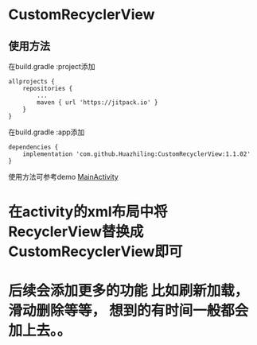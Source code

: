 # CustomRecyclerView
## 使用方法
在build.gradle :project添加
```
allprojects {
	repositories {
		...
		maven { url 'https://jitpack.io' }
	}
}
```
在build.gradle :app添加
```
dependencies {
	implementation 'com.github.Huazhiling:CustomRecyclerView:1.1.02'
}
```
使用方法可参考demo
[MainActivity](https://github.com/Huazhiling/CustomRecyclerView/blob/master/app/src/main/java/com/dasu/customrecyclerview/MainActivity.java)

# 在activity的xml布局中将RecyclerView替换成CustomRecyclerView即可
# 后续会添加更多的功能 比如刷新加载，滑动删除等等， 想到的有时间一般都会加上去。。
